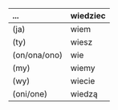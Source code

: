  ...         | wiedziec
 :---------- | :--
(ja)         | wiem
(ty)         | wiesz
(on/ona/ono) | wie
(my)         | wiemy
(wy)         | wiecie
(oni/one)    | wiedzą
